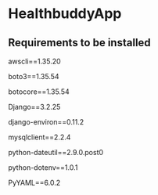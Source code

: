 # HealthbuddyApp

## Requirements to be installed

awscli==1.35.20

boto3==1.35.54

botocore==1.35.54

Django==3.2.25

django-environ==0.11.2

mysqlclient==2.2.4

python-dateutil==2.9.0.post0

python-dotenv==1.0.1

PyYAML==6.0.2
